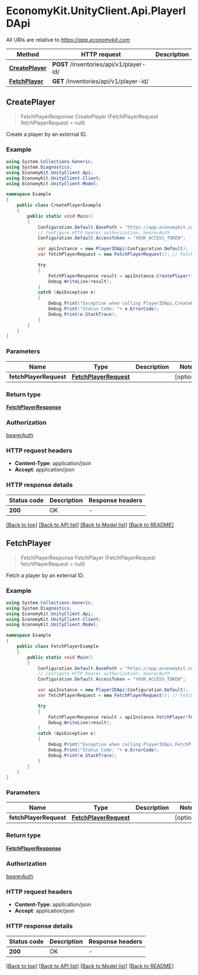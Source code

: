 # EconomyKit.UnityClient.Api.PlayerIDApi

All URIs are relative to *https://app.economykit.com*

Method | HTTP request | Description
------------- | ------------- | -------------
[**CreatePlayer**](PlayerIDApi.md#createplayer) | **POST** /inventories/api/v1/player-id/ | 
[**FetchPlayer**](PlayerIDApi.md#fetchplayer) | **GET** /inventories/api/v1/player-id/ | 



## CreatePlayer

> FetchPlayerResponse CreatePlayer (FetchPlayerRequest fetchPlayerRequest = null)



Create a player by an external ID.

### Example

```csharp
using System.Collections.Generic;
using System.Diagnostics;
using EconomyKit.UnityClient.Api;
using EconomyKit.UnityClient.Client;
using EconomyKit.UnityClient.Model;

namespace Example
{
    public class CreatePlayerExample
    {
        public static void Main()
        {
            Configuration.Default.BasePath = "https://app.economykit.com";
            // Configure HTTP bearer authorization: bearerAuth
            Configuration.Default.AccessToken = "YOUR_ACCESS_TOKEN";

            var apiInstance = new PlayerIDApi(Configuration.Default);
            var fetchPlayerRequest = new FetchPlayerRequest(); // FetchPlayerRequest |  (optional) 

            try
            {
                FetchPlayerResponse result = apiInstance.CreatePlayer(fetchPlayerRequest);
                Debug.WriteLine(result);
            }
            catch (ApiException e)
            {
                Debug.Print("Exception when calling PlayerIDApi.CreatePlayer: " + e.Message );
                Debug.Print("Status Code: "+ e.ErrorCode);
                Debug.Print(e.StackTrace);
            }
        }
    }
}
```

### Parameters


Name | Type | Description  | Notes
------------- | ------------- | ------------- | -------------
 **fetchPlayerRequest** | [**FetchPlayerRequest**](FetchPlayerRequest.md)|  | [optional] 

### Return type

[**FetchPlayerResponse**](FetchPlayerResponse.md)

### Authorization

[bearerAuth](../README.md#bearerAuth)

### HTTP request headers

- **Content-Type**: application/json
- **Accept**: application/json


### HTTP response details
| Status code | Description | Response headers |
|-------------|-------------|------------------|
| **200** | OK |  -  |

[[Back to top]](#)
[[Back to API list]](../README.md#documentation-for-api-endpoints)
[[Back to Model list]](../README.md#documentation-for-models)
[[Back to README]](../README.md)


## FetchPlayer

> FetchPlayerResponse FetchPlayer (FetchPlayerRequest fetchPlayerRequest = null)



Fetch a player by an external ID.

### Example

```csharp
using System.Collections.Generic;
using System.Diagnostics;
using EconomyKit.UnityClient.Api;
using EconomyKit.UnityClient.Client;
using EconomyKit.UnityClient.Model;

namespace Example
{
    public class FetchPlayerExample
    {
        public static void Main()
        {
            Configuration.Default.BasePath = "https://app.economykit.com";
            // Configure HTTP bearer authorization: bearerAuth
            Configuration.Default.AccessToken = "YOUR_ACCESS_TOKEN";

            var apiInstance = new PlayerIDApi(Configuration.Default);
            var fetchPlayerRequest = new FetchPlayerRequest(); // FetchPlayerRequest |  (optional) 

            try
            {
                FetchPlayerResponse result = apiInstance.FetchPlayer(fetchPlayerRequest);
                Debug.WriteLine(result);
            }
            catch (ApiException e)
            {
                Debug.Print("Exception when calling PlayerIDApi.FetchPlayer: " + e.Message );
                Debug.Print("Status Code: "+ e.ErrorCode);
                Debug.Print(e.StackTrace);
            }
        }
    }
}
```

### Parameters


Name | Type | Description  | Notes
------------- | ------------- | ------------- | -------------
 **fetchPlayerRequest** | [**FetchPlayerRequest**](FetchPlayerRequest.md)|  | [optional] 

### Return type

[**FetchPlayerResponse**](FetchPlayerResponse.md)

### Authorization

[bearerAuth](../README.md#bearerAuth)

### HTTP request headers

- **Content-Type**: application/json
- **Accept**: application/json


### HTTP response details
| Status code | Description | Response headers |
|-------------|-------------|------------------|
| **200** | OK |  -  |

[[Back to top]](#)
[[Back to API list]](../README.md#documentation-for-api-endpoints)
[[Back to Model list]](../README.md#documentation-for-models)
[[Back to README]](../README.md)

